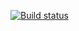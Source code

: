 [![Build status](https://ci.appveyor.com/api/projects/status/x4qm2pflf6b2ouqt?svg=true)](https://ci.appveyor.com/project/Finikys/api-ci)
